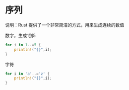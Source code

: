 # 序列

说明：Rust 提供了一个非常简洁的方式，用来生成连续的数值

数字，生成1到5

```rust
for i in 1..=5 {
    println!("{}",i);
}
```

字符

```rust
for i in 'a'..='z' {
    println!("{}",i);
}
```
